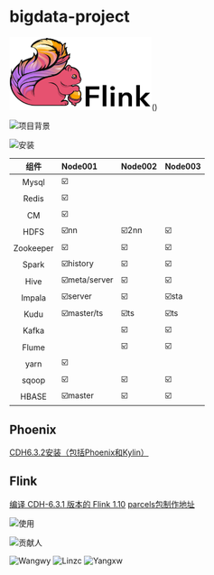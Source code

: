 # bigdata-project



<img width="50%" src="README_images/flink-header-logo.svg" />()




<span><img  width='100px' src="https://img.shields.io/badge/项目背景-green" alt="项目背景" /> <span/>





<span><img width='50px' src="https://img.shields.io/badge/安装-blue" alt="安装" /> <span/>





|   组件    | Node001      | Node002 | Node003 |
| :-------: | :----------- | :------ | :------ |
|   Mysql   | ☑️            |         |         |
|   Redis   | ☑️            |         |         |
|    CM     | ☑️            |         |         |
|   HDFS    | ☑️nn          | ☑️2nn    | ☑️       |
| Zookeeper | ☑️            | ☑️       | ☑️       |
|   Spark   | ☑️history     | ☑️       | ☑️       |
|   Hive    | ☑️meta/server | ☑️       | ☑️       |
|  Impala   | ☑️server      | ☑️       | ☑️sta    |
|   Kudu    | ☑️master/ts   | ☑️ts     | ☑️ts     |
|   Kafka   |              | ☑️       | ☑️       |
|   Flume   |              | ☑️       | ☑️       |
|   yarn    | ☑️            |         |         |
|   sqoop   | ☑️            | ☑️       | ☑️       |
|   HBASE   | ☑️master      | ☑️       | ☑️       |



## Phoenix 

[CDH6.3.2安装（包括Phoenix和Kylin）](https://blog.csdn.net/monster77777/article/details/109243089)



## Flink

[编译 CDH-6.3.1 版本的 Flink 1.10](https://blog.csdn.net/mhtc5052/article/details/104560570)
[parcels包制作地址](https://github.com/gaozhangmin/flink-parcel)


<span><img width='50px' src="https://img.shields.io/badge/使用-black" alt="使用" /> <span/>



<span><img  src="https://img.shields.io/badge/贡献人-yellow" alt="贡献人" /> <span/>

<img  src="https://img.shields.io/badge/Wangwy-9cf" alt="Wangwy" /> <img  src="https://img.shields.io/badge/Linzc-9cf" alt="Linzc" /> <img  src="https://img.shields.io/badge/Yangxw-9cf" alt="Yangxw" /> 

